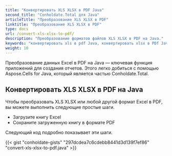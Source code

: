 ```yaml
---
title: "Конвертировать XLS XLSX в PDF Java"
second_title: "Conholdate.Total для Java"
articleTitle: "Преобразование XLS XLSX в PDF"
linktitle: "Преобразование XLS XLSX в PDF"
type: docs
url: /convert-xls-xlsx-to-pdf/
description: "Преобразование форматов файлов XLS XLSX в PDF на Java."
keywords: "конвертировать xls в pdf Java, конвертировать xlsx в PDf Java, Java конвертировать xls xlsx, xls в pdf Java, xlsx в pdf eclipse Java, конвертер Java для xls, конвертер Java для xlsx, excel в pdf Java, листы в pdf"
weight: 10
---
```


Преобразование данных Excel в PDF на Java — ключевая функция приложений для создания отчетов. Этого легко добиться с помощью Aspose.Cells for Java, который является частью Conholdate.Total.

## **Конвертировать XLS XLSX в PDF на Java**
Чтобы преобразовать XLS XLSX или любой другой формат Excel в PDF, вы можете выполнить следующие простые шаги.

- Загрузите книгу Excel
- Сохраните загруженную книгу в формате PDF

Следующий код подробно показывает эти шаги.

{{< gist "conholdate-gists" "297dcdea7c6cdebb8441d3d139f7ef86" "convert-xls-xlsx-to-pdf.java" >}}
